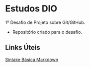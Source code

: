 # Estudos DIO
1º Desafio de Projeto sobre Git/GitHub.
  - Repositório criado para o desafio.

## Links Úteis
[Sintake Básica Markdown](https://www.markdownguide.org/basic-syntax/)

